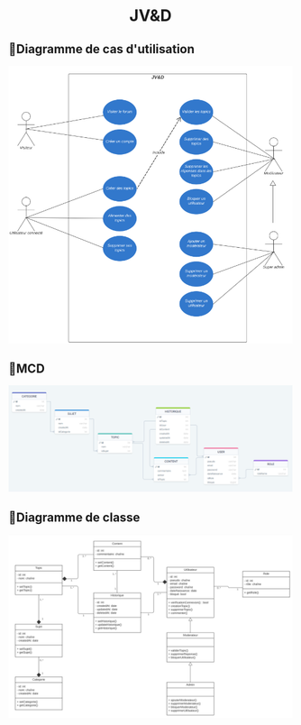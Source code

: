 <h1 align="center">JV&D</h1>

## 📸Diagramme de cas d'utilisation
![vue diagramme_cas_utilisation](.github/assets/diagrammeCasUtilisation.png)<br>
## 📸MCD
![vue diagramme_cas_utilisation](.github/assets/MCD.png)<br>
## 📸Diagramme de classe
![vue diagramme_cas_utilisation](.github/assets/diagrammeClasse.png)<br>
